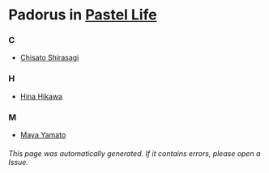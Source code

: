 # Padorus in [Pastel Life](https://myanimelist.net/anime/37778/Pastel_Life)

### C
* [Chisato Shirasagi](https://github.com/shadow578/Project-Padoru/blob/master/table-of-contents/characters/ChisatoShirasagi.md)

### H
* [Hina Hikawa](https://github.com/shadow578/Project-Padoru/blob/master/table-of-contents/characters/HinaHikawa.md)

### M
* [Maya Yamato](https://github.com/shadow578/Project-Padoru/blob/master/table-of-contents/characters/MayaYamato.md)

###### This page was automatically generated. If it contains errors, please open a Issue.
